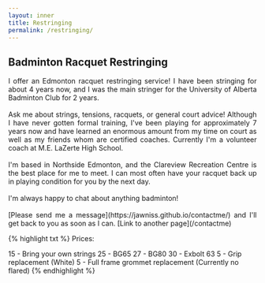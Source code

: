 ```yaml
---
layout: inner
title: Restringing
permalink: /restringing/
---
```


## Badminton Racquet Restringing

<p align=justify>
I offer an Edmonton racquet restringing service! I have been stringing for about 4 years now, and I was the main stringer for the University of Alberta Badminton Club for 2 years. <br>
<br>
Ask me about strings, tensions, racquets, or general court advice! Although I have never gotten formal training, I've been playing for approximately 7 years now and have learned an enormous amount from my time on court as well as my friends whom are certified coaches. Currently I'm a volunteer coach at M.E. LaZerte High School. <br>
<br>
I'm based in Northside Edmonton, and the Clareview Recreation Centre is the best place for me to meet. I can most often have your racquet back up in playing condition for you by the next day. <br>
<br>
I'm always happy to chat about anything badminton! <br>
<br>
[Please send me a message](https://jawniss.github.io/contactme/) and I'll get back to you as soon as I can.
[Link to another page](/contactme)
</p>

{% highlight txt %}
Prices:

15 - Bring your own strings
25 - BG65
27 - BG80
30 - Exbolt 63
5  - Grip replacement (White)
5  - Full frame grommet replacement (Currently no flared)
{% endhighlight %}
